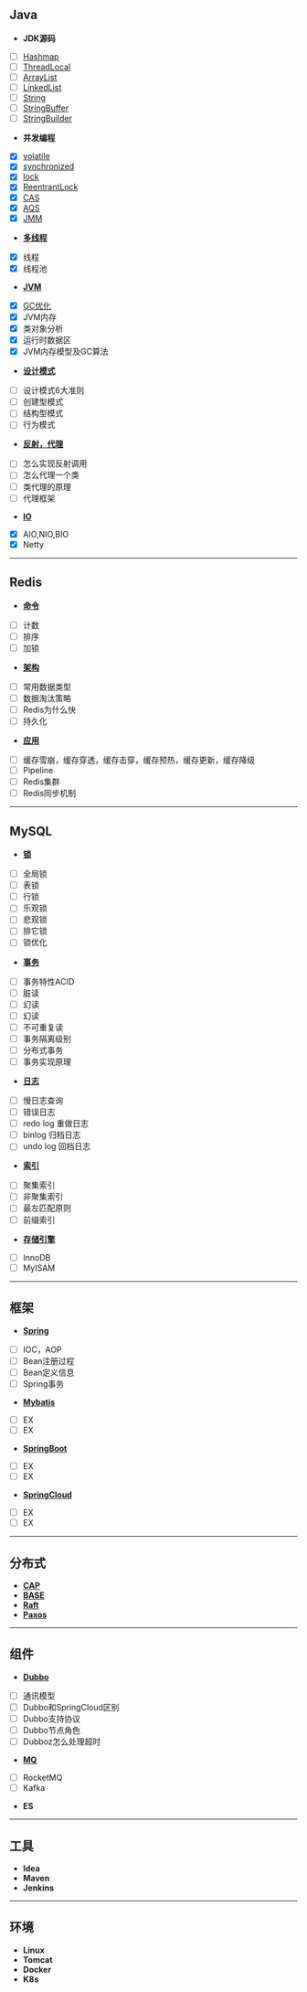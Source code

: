 ## Java
+ **JDK源码**   
- [ ] [Hashmap](https://github.com/NPFDamon/Study/blob/main/src/main/resources/jdk/Map.md)   
- [ ] [ThreadLocal](https://github.com/NPFDamon/Study/blob/main/src/main/resources/jdk/ThreadLocal.md)   
- [ ] [ArrayList](https://github.com/NPFDamon/Study/blob/main/src/main/resources/jdk/List.md)   
- [ ] [LinkedList](https://github.com/NPFDamon/Study/blob/main/src/main/resources/jdk/List.md)   
- [ ] [String](https://github.com/NPFDamon/Study/blob/main/src/main/resources/jdk/String.md)   
- [ ] [StringBuffer](https://github.com/NPFDamon/Study/blob/main/src/main/resources/jdk/String.md)   
- [ ] [StringBuilder](https://github.com/NPFDamon/Study/blob/main/src/main/resources/jdk/String.md)   
+ **并发编程**   
- [x] [volatile](https://github.com/NPFDamon/Study/blob/main/src/main/resources/juc/jmm.md)
- [x] [synchronized](https://github.com/NPFDamon/Study/blob/main/src/main/resources/juc/lock.md)
- [x] [lock](https://github.com/NPFDamon/Study/blob/main/src/main/resources/juc/lock.md)
- [x] [ReentrantLock](https://github.com/NPFDamon/Study/blob/main/src/main/resources/juc/lock.md)
- [x] [CAS](https://github.com/NPFDamon/Study/blob/main/src/main/resources/juc/lock.md)
- [x] [AQS](https://github.com/NPFDamon/Study/blob/main/src/main/resources/juc/lock.md)
- [x] [JMM](https://github.com/NPFDamon/Study/blob/main/src/main/resources/juc/jmm.md)
+ [**多线程**](https://github.com/NPFDamon/Study/blob/main/src/main/resources/thread/thread.md)   
- [x] 线程
- [x] 线程池
+ [**JVM**](https://github.com/NPFDamon/Study/blob/main/src/main/resources/jvm/jvm.md)   
- [x] [GC优化](https://tech.meituan.com/2017/12/29/jvm-optimize.html)
- [x] JVM内存
- [x] 类对象分析
- [x] 运行时数据区
- [x] JVM内存模型及GC算法
+ [**设计模式**](https://github.com/NPFDamon/Study/blob/main/src/main/resources/dp/dp.md)   
- [ ] 设计模式6大准则
- [ ] 创建型模式
- [ ] 结构型模式
- [ ] 行为模式
+ [**反射，代理**](https://github.com/NPFDamon/Study/blob/main/src/main/resources/rp/rp.md)
- [ ] 怎么实现反射调用
- [ ] 怎么代理一个类
- [ ] 类代理的原理
- [ ] 代理框架
+ [**IO**](https://github.com/NPFDamon/Study/blob/main/src/main/resources/io/io.md)
- [x] AIO,NIO,BIO
- [x] Netty
---
## Redis
+ [**命令**](https://github.com/NPFDamon/Study/blob/main/src/main/resources/redis/redis.md)   
- [ ] 计数
- [ ] 排序
- [ ] 加锁
+ [**架构**](https://github.com/NPFDamon/Study/blob/main/src/main/resources/redis/redis.md)  
- [ ] 常用数据类型
- [ ] 数据淘汰策略
- [ ] Redis为什么快
- [ ] 持久化
+ [**应用**](https://github.com/NPFDamon/Study/blob/main/src/main/resources/redis/redis.md)   
- [ ] 缓存雪崩，缓存穿透，缓存击穿，缓存预热，缓存更新，缓存降级
- [ ] Pipeline
- [ ] Redis集群
- [ ] Redis同步机制

---
## MySQL

+ [**锁**](https://github.com/NPFDamon/Study/blob/main/src/main/resources/mysql/lock.md)    
- [ ] 全局锁   
- [ ] 表锁   
- [ ] 行锁   
- [ ] 乐观锁 
- [ ] 悲观锁 
- [ ] 排它锁 
- [ ] 锁优化  
+ [**事务**](https://github.com/NPFDamon/Study/blob/main/src/main/resources/mysql/trans.md)   
- [ ] 事务特性ACID   
- [ ] 脏读   
- [ ] 幻读   
- [ ] 幻读   
- [ ] 不可重复读   
- [ ] 事务隔离级别   
- [ ] 分布式事务  
- [ ] 事务实现原理    
+ [**日志**](https://github.com/NPFDamon/Study/blob/main/src/main/resources/mysql/log.md)   
- [ ] 慢日志查询   
- [ ] 错误日志   
- [ ] redo log 重做日志
- [ ] binlog 归档日志   
- [ ] undo log 回档日志   
+ [**索引**](https://github.com/NPFDamon/Study/blob/main/src/main/resources/mysql/index.md)   
- [ ] 聚集索引   
- [ ] 非聚集索引   
- [ ] 最左匹配原则   
- [ ] 前缀索引   
+ [**存储引擎**](https://github.com/NPFDamon/Study/blob/main/src/main/resources/mysql/engin.md)   
- [ ] InnoDB   
- [ ] MyISAM   
---
## 框架
+ [**Spring**]()  
- [ ] IOC，AOP
- [ ] Bean注册过程   
- [ ] Bean定义信息   
- [ ] Spring事务       
+ [**Mybatis**]()  
- [ ] EX
- [ ] EX 
+ [**SpringBoot**]()   
- [ ] EX
- [ ] EX
+ [**SpringCloud**]()   
- [ ] EX
- [ ] EX
---
##  分布式   
+ [**CAP**](https://github.com/NPFDamon/Study/blob/main/src/main/resources/distributed/distributed.md)
+ [**BASE**](https://github.com/NPFDamon/Study/blob/main/src/main/resources/distributed/distributed.md)
+ [**Raft**](https://github.com/NPFDamon/Study/blob/main/src/main/resources/distributed/distributed.md)
+ [**Paxos**](https://github.com/NPFDamon/Study/blob/main/src/main/resources/distributed/distributed.md)
---
## 组件
+ [**Dubbo**]()
- [ ] 通讯模型
- [ ] Dubbo和SpringCloud区别
- [ ] Dubbo支持协议
- [ ] Dubbo节点角色
- [ ] Dubboz怎么处理超时
+ [**MQ**]()
- [ ] RocketMQ
- [ ] Kafka
+ **ES**
---
## 工具
+ **Idea**
+ **Maven**
+ **Jenkins**
---
## 环境
+ **Linux** 
+ **Tomcat**
+ **Docker**
+ **K8s**